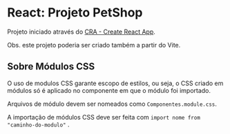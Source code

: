 # React: Projeto PetShop

Projeto iniciado através do [CRA - Create React App](https://github.com/facebook/create-react-app).

Obs. este projeto poderia ser criado também a partir do Vite.

## Sobre Módulos CSS

O uso de modulos CSS garante escopo de estilos, ou seja, o CSS criado
em módulos só é aplicado no componente em que o módulo foi importado.

Arquivos de módulo devem ser nomeados como `Componentes.module.css`.

A importação de módulos CSS deve ser feita com `import nome from "caminho-do-modulo"` .
